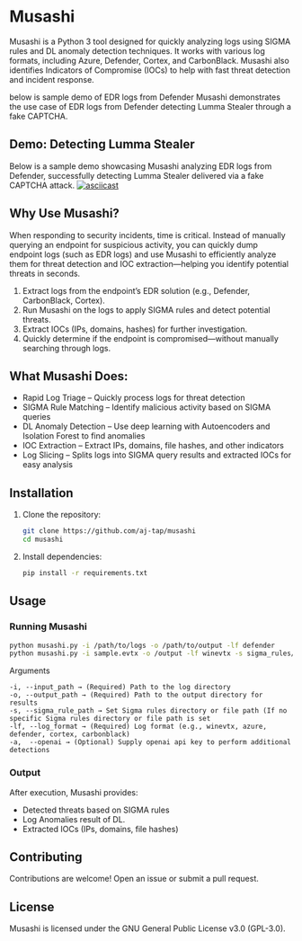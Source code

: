 # Musashi  

Musashi is a Python 3 tool designed for quickly analyzing logs using SIGMA rules and DL anomaly detection techniques. It works with various log formats, including Azure, Defender, Cortex, and CarbonBlack. Musashi also identifies Indicators of Compromise (IOCs) to help with fast threat detection and incident response.

below is sample demo of EDR logs from Defender Musashi demonstrates the use case of EDR logs from Defender detecting Lumma Stealer through a fake CAPTCHA.

## Demo: Detecting Lumma Stealer
Below is a sample demo showcasing Musashi analyzing EDR logs from Defender, successfully detecting Lumma Stealer delivered via a fake CAPTCHA attack.
[![asciicast](https://asciinema.org/a/JjkU9hEM6xW40SqCgWuTi8YAb.svg)](https://asciinema.org/a/JjkU9hEM6xW40SqCgWuTi8YAb)

## Why Use Musashi?
When responding to security incidents, time is critical. Instead of manually querying an endpoint for suspicious activity, you can quickly dump endpoint logs (such as EDR logs) and use Musashi to efficiently analyze them for threat detection and IOC extraction—helping you identify potential threats in seconds.

1. Extract logs from the endpoint’s EDR solution (e.g., Defender, CarbonBlack, Cortex).
2. Run Musashi on the logs to apply SIGMA rules and detect potential threats.
3. Extract IOCs (IPs, domains, hashes) for further investigation.
4. Quickly determine if the endpoint is compromised—without manually searching through logs.

## What Musashi Does:
- Rapid Log Triage – Quickly process logs for threat detection
- SIGMA Rule Matching – Identify malicious activity based on SIGMA queries
- DL Anomaly Detection – Use deep learning with Autoencoders and Isolation Forest to find anomalies
- IOC Extraction – Extract IPs, domains, file hashes, and other indicators
- Log Slicing – Splits logs into SIGMA query results and extracted IOCs for easy analysis

## Installation  

1. Clone the repository:  
   ```bash
   git clone https://github.com/aj-tap/musashi
   cd musashi
   ```  

2. Install dependencies:  
   ```bash
   pip install -r requirements.txt
   ```  

## Usage  

### Running Musashi  
```bash
python musashi.py -i /path/to/logs -o /path/to/output -lf defender
python musashi.py -i sample.evtx -o /output -lf winevtx -s sigma_rules/rules/windows/
```  

Arguments
```
-i, --input_path → (Required) Path to the log directory
-o, --output_path → (Required) Path to the output directory for results
-s, --sigma_rule_path → Set Sigma rules directory or file path (If no specific Sigma rules directory or file path is set
-lf, --log_format → (Required) Log format (e.g., winevtx, azure, defender, cortex, carbonblack)
-a,  --openai → (Optional) Supply openai api key to perform additional detections
```

### Output
After execution, Musashi provides:
- Detected threats based on SIGMA rules
- Log Anomalies result of DL. 
- Extracted IOCs (IPs, domains, file hashes)

## Contributing
Contributions are welcome! Open an issue or submit a pull request.


## License
Musashi is licensed under the GNU General Public License v3.0 (GPL-3.0).
